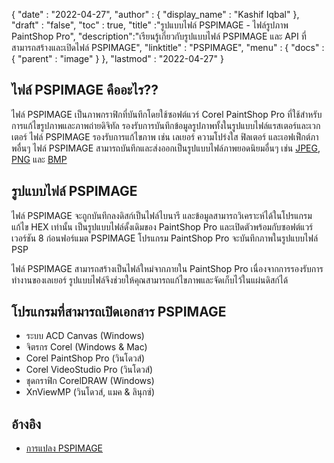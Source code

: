 {
  "date" : "2022-04-27",
  "author" : {
    "display_name" : "Kashif Iqbal"
},
  "draft" : "false",
  "toc" : true,
  "title" :"รูปแบบไฟล์ PSPIMAGE - ไฟล์รูปภาพ PaintShop Pro",
  "description":"เรียนรู้เกี่ยวกับรูปแบบไฟล์ PSPIMAGE และ API ที่สามารถสร้างและเปิดไฟล์ PSPIMAGE",
  "linktitle" : "PSPIMAGE",
  "menu" : {
    "docs" : {
      "parent" : "image"
}
},
  "lastmod" : "2022-04-27"
}
## ไฟล์ PSPIMAGE คืออะไร??

ไฟล์ PSPIMAGE เป็นภาพกราฟิกที่บันทึกโดยใช้ซอฟต์แวร์ Corel PaintShop Pro ที่ใช้สำหรับการแก้ไขรูปภาพและภาพถ่ายดิจิทัล รองรับการบันทึกข้อมูลรูปภาพทั้งในรูปแบบไฟล์แรสเตอร์และเวกเตอร์ ไฟล์ PSPIMAGE รองรับการแก้ไขภาพ เช่น เลเยอร์ ความโปร่งใส ฟิลเตอร์ และเอฟเฟ็กต์ภาพอื่นๆ ไฟล์ PSPIMAGE สามารถบันทึกและส่งออกเป็นรูปแบบไฟล์ภาพยอดนิยมอื่นๆ เช่น [JPEG](/th/image/jpeg/), [PNG](/th/) และ [BMP](/th/image/bmp/)

## รูปแบบไฟล์ PSPIMAGE

ไฟล์ PSPIMAGE จะถูกบันทึกลงดิสก์เป็นไฟล์ไบนารี และข้อมูลสามารถวิเคราะห์ได้ในโปรแกรมแก้ไข HEX เท่านั้น เป็นรูปแบบไฟล์ดั้งเดิมของ PaintShop Pro และเปิดตัวพร้อมกับซอฟต์แวร์เวอร์ชัน 8 ก่อนฟอร์แมต PSPIMAGE โปรแกรม PaintShop Pro จะบันทึกภาพในรูปแบบไฟล์ PSP

ไฟล์ PSPIMAGE สามารถสร้างเป็นไฟล์ใหม่จากภายใน PaintShop Pro เนื่องจากการรองรับการทำงานของเลเยอร์ รูปแบบไฟล์จึงช่วยให้คุณสามารถแก้ไขภาพและจัดเก็บไว้ในแผ่นดิสก์ได้

## โปรแกรมที่สามารถเปิดเอกสาร PSPIMAGE

* ระบบ ACD Canvas (Windows)
* จิตรกร Corel (Windows & Mac)
* Corel PaintShop Pro (วินโดวส์)
* Corel VideoStudio Pro (วินโดวส์)
* ชุดกราฟิก CorelDRAW (Windows)
* XnViewMP (วินโดวส์, แมค & ลินุกซ์)

## อ้างอิง

* [การแปลง PSPIMAGE](https://community.adobe.com/t5/photoshop-ecosystem-discussions/pspimage-conversion/m-p/5288141)

